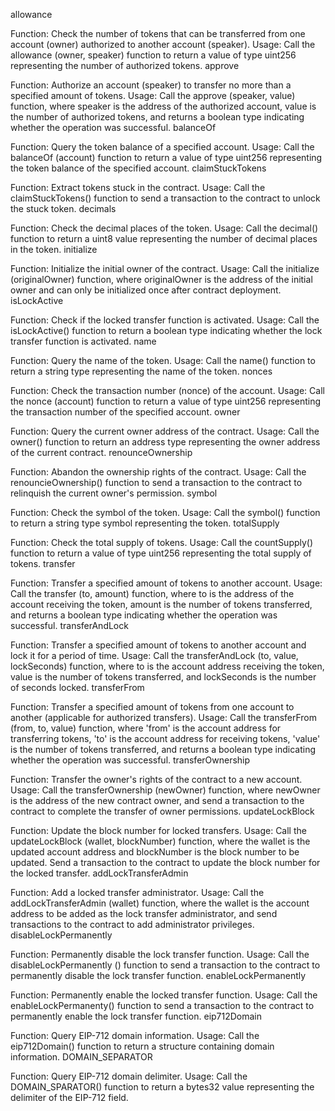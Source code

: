 
allowance

Function: Check the number of tokens that can be transferred from one account (owner) authorized to another account (speaker). 
Usage: Call the allowance (owner, speaker) function to return a value of type uint256 representing the number of authorized tokens.
approve

Function: Authorize an account (speaker) to transfer no more than a specified amount of tokens. 
Usage: Call the approve (speaker, value) function, where speaker is the address of the authorized account, value is the number of authorized tokens, and returns a boolean type indicating whether the operation was successful.
balanceOf

Function: Query the token balance of a specified account. 
Usage: Call the balanceOf (account) function to return a value of type uint256 representing the token balance of the specified account.
claimStuckTokens

Function: Extract tokens stuck in the contract. 
Usage: Call the claimStuckTokens() function to send a transaction to the contract to unlock the stuck token.
decimals

Function: Check the decimal places of the token. 
Usage: Call the decimal() function to return a uint8 value representing the number of decimal places in the token.
initialize

Function: Initialize the initial owner of the contract. 
Usage: Call the initialize (originalOwner) function, where originalOwner is the address of the initial owner and can only be initialized once after contract deployment.
isLockActive

Function: Check if the locked transfer function is activated. 
Usage: Call the isLockActive() function to return a boolean type indicating whether the lock transfer function is activated.
name

Function: Query the name of the token. 
Usage: Call the name() function to return a string type representing the name of the token.
nonces

Function: Check the transaction number (nonce) of the account. 
Usage: Call the nonce (account) function to return a value of type uint256 representing the transaction number of the specified account.
owner

Function: Query the current owner address of the contract. 
Usage: Call the owner() function to return an address type representing the owner address of the current contract.
renounceOwnership

Function: Abandon the ownership rights of the contract. 
Usage: Call the renouncieOwnership() function to send a transaction to the contract to relinquish the current owner's permission.
symbol

Function: Check the symbol of the token. 
Usage: Call the symbol() function to return a string type symbol representing the token.
totalSupply

Function: Check the total supply of tokens. 
Usage: Call the countSupply() function to return a value of type uint256 representing the total supply of tokens.
transfer

Function: Transfer a specified amount of tokens to another account. 
Usage: Call the transfer (to, amount) function, where to is the address of the account receiving the token, amount is the number of tokens transferred, and returns a boolean type indicating whether the operation was successful.
transferAndLock

Function: Transfer a specified amount of tokens to another account and lock it for a period of time. 
Usage: Call the transferAndLock (to, value, lockSeconds) function, where to is the account address receiving the token, value is the number of tokens transferred, and lockSeconds is the number of seconds locked.
transferFrom

Function: Transfer a specified amount of tokens from one account to another (applicable for authorized transfers). 
Usage: Call the transferFrom (from, to, value) function, where 'from' is the account address for transferring tokens, 'to' is the account address for receiving tokens, 'value' is the number of tokens transferred, and returns a boolean type indicating whether the operation was successful.
transferOwnership

Function: Transfer the owner's rights of the contract to a new account. 
Usage: Call the transferOwnership (newOwner) function, where newOwner is the address of the new contract owner, and send a transaction to the contract to complete the transfer of owner permissions.
updateLockBlock

Function: Update the block number for locked transfers. 
Usage: Call the updateLockBlock (wallet, blockNumber) function, where the wallet is the updated account address and blockNumber is the block number to be updated. Send a transaction to the contract to update the block number for the locked transfer.
addLockTransferAdmin

Function: Add a locked transfer administrator. 
Usage: Call the addLockTransferAdmin (wallet) function, where the wallet is the account address to be added as the lock transfer administrator, and send transactions to the contract to add administrator privileges.
disableLockPermanently

Function: Permanently disable the lock transfer function. 
Usage: Call the disableLockPermanently () function to send a transaction to the contract to permanently disable the lock transfer function.
enableLockPermanently

Function: Permanently enable the locked transfer function. 
Usage: Call the enableLockPermanenty() function to send a transaction to the contract to permanently enable the lock transfer function.
eip712Domain

Function: Query EIP-712 domain information. 
Usage: Call the eip712Domain() function to return a structure containing domain information.
DOMAIN_SEPARATOR

Function: Query EIP-712 domain delimiter. 
Usage: Call the DOMAIN_SPARATOR() function to return a bytes32 value representing the delimiter of the EIP-712 field.